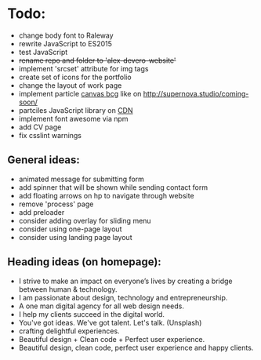 # Todo:
- change body font to Raleway
- rewrite JavaScript to ES2015
- test JavaScript
- ~~rename repo and folder to 'alex-devero-website'~~
- implement 'srcset' attribute for img tags
- create set of icons for the portfolio
- change the layout of work page
- implement particle [canvas bcg](https://github.com/jnicol/particleground) like on http://supernova.studio/coming-soon/
- partciles JavaScript library on [CDN](https://cdnjs.com/libraries/particles.js)
- implement font awesome via npm
- add CV page
- fix csslint warnings

## General ideas:
- animated message for submitting form
- add spinner that will be shown while sending contact form
- add floating arrows on hp to navigate through website
- remove 'process' page
- add preloader
- consider adding overlay for sliding menu
- consider using one-page layout
- consider using landing page layout

## Heading ideas (on homepage):
- I strive to make an impact on everyone’s lives by creating a bridge between human & technology.
- I am passionate about design, technology and entrepreneurship.
- A one man digital agency for all web design needs.
- I help my clients succeed in the digital world.
- You've got ideas. We've got talent. Let's talk. (Unsplash)
- crafting delightful experiences.
- Beautiful design + Clean code + Perfect user experience.
- Beautiful design, clean code, perfect user experience and happy clients.
